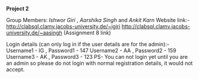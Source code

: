 **Project 2**

Group Members: *Ishwor Giri* , *Aarshika Singh* and *Ankit Karn*
Website link:- http://clabsql.clamv.jacobs-university.de/~igiri
               http://clabsql.clamv.jacobs-university.de/~aasingh (Assignment 8 link)
         
Login details (can only log in if the user details are for the admin):- Username1 - IG , Password1 - 147
                                                                        Username2 - AA , Password2 - 159
                                                                        Username3 - AK , Password3 - 123
PS- You can not login yet until you are an admin so please do not login with normal registration details, it would not accept.
